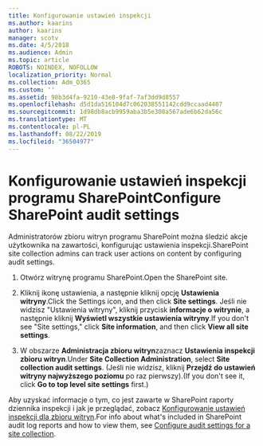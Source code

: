 ```yaml
---
title: Konfigurowanie ustawień inspekcji
ms.author: kaarins
author: kaarins
manager: scotv
ms.date: 4/5/2018
ms.audience: Admin
ms.topic: article
ROBOTS: NOINDEX, NOFOLLOW
localization_priority: Normal
ms.collection: Adm_O365
ms.custom: ''
ms.assetid: 98b3d4fa-9210-43e8-9faf-7af3dd9d8557
ms.openlocfilehash: d5d1da516104d7c062038551142cdd9ccaad4407
ms.sourcegitcommit: 1d98db8acb9959aba3b5e308a567ade6b62da56c
ms.translationtype: MT
ms.contentlocale: pl-PL
ms.lasthandoff: 08/22/2019
ms.locfileid: "36504977"
---
```

# <a name="configure-sharepoint-audit-settings"></a><span data-ttu-id="b3217-102">Konfigurowanie ustawień inspekcji programu SharePoint</span><span class="sxs-lookup"><span data-stu-id="b3217-102">Configure SharePoint audit settings</span></span>

<span data-ttu-id="b3217-103">Administratorów zbioru witryn programu SharePoint można śledzić akcje użytkownika na zawartości, konfigurując ustawienia inspekcji.</span><span class="sxs-lookup"><span data-stu-id="b3217-103">SharePoint site collection admins can track user actions on content by configuring audit settings.</span></span>
  
1. <span data-ttu-id="b3217-104">Otwórz witrynę programu SharePoint.</span><span class="sxs-lookup"><span data-stu-id="b3217-104">Open the SharePoint site.</span></span>
    
2. <span data-ttu-id="b3217-105">Kliknij ikonę ustawienia, a następnie kliknij opcję **Ustawienia witryny**.</span><span class="sxs-lookup"><span data-stu-id="b3217-105">Click the Settings icon, and then click **Site settings**.</span></span> <span data-ttu-id="b3217-106">Jeśli nie widzisz "Ustawienia witryny", kliknij przycisk **informacje o witrynie**, a następnie kliknij **Wyświetl wszystkie ustawienia witryny**.</span><span class="sxs-lookup"><span data-stu-id="b3217-106">If you don't see "Site settings," click **Site information**, and then click **View all site settings**.</span></span>
    
3. <span data-ttu-id="b3217-107">W obszarze **Administracja zbioru witryn**zaznacz **Ustawienia inspekcji zbioru witryn**.</span><span class="sxs-lookup"><span data-stu-id="b3217-107">Under **Site Collection Administration**, select **Site collection audit settings**.</span></span> <span data-ttu-id="b3217-108">(Jeśli nie widzisz, kliknij **Przejdź do ustawień witryny najwyższego poziomu** po raz pierwszy).</span><span class="sxs-lookup"><span data-stu-id="b3217-108">(If you don't see it, click **Go to top level site settings** first.)</span></span> 
    
<span data-ttu-id="b3217-109">Aby uzyskać informacje o tym, co jest zawarte w SharePoint raporty dziennika inspekcji i jak je przeglądać, zobacz [Konfigurowanie ustawień inspekcji dla zbioru witryn](https://go.microsoft.com/fwlink/?linkid=404050).</span><span class="sxs-lookup"><span data-stu-id="b3217-109">For info about what's included in SharePoint audit log reports and how to view them, see [Configure audit settings for a site collection](https://go.microsoft.com/fwlink/?linkid=404050).</span></span>
  

